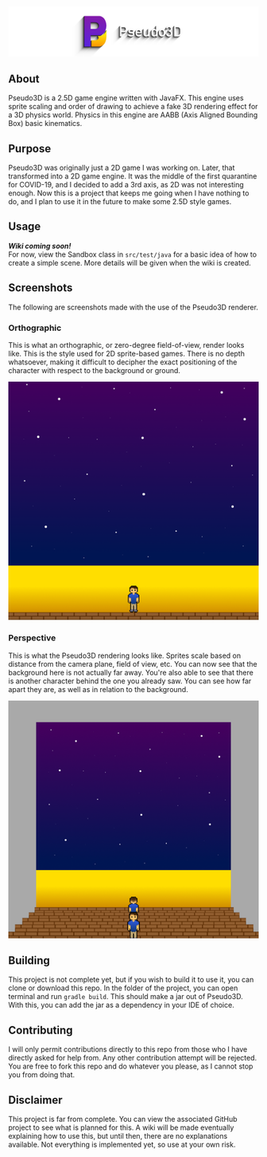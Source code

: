 ![Banner](Banner.png)

## About
Pseudo3D is a 2.5D game engine written with JavaFX. This engine uses sprite scaling and order of drawing to achieve a fake 3D rendering effect for a 3D physics world. Physics in this engine are AABB (Axis Aligned Bounding Box) basic kinematics.

## Purpose
Pseudo3D was originally just a 2D game I was working on. Later, that transformed into a 2D game engine. It was the middle of the first quarantine for COVID-19, and I decided to add a 3rd axis, as 2D was not interesting enough. Now this is a project that keeps me going when I have nothing to do, and I plan to use it in the future to make some 2.5D style games.

## Usage
***Wiki coming soon!***<br>
For now, view the Sandbox class in `src/test/java` for a basic idea of how to create a simple scene. More details will be given when the wiki is created.

## Screenshots
The following are screenshots made with the use of the Pseudo3D renderer.

### Orthographic
This is what an orthographic, or zero-degree field-of-view, render looks like. This is the style used for 2D sprite-based games. There is no depth whatsoever, making it difficult to decipher the exact positioning of the character with respect to the background or ground.

![Orthograpgic rendering](Orthographic.png)

### Perspective
This is what the Pseudo3D rendering looks like. Sprites scale based on distance from the camera plane, field of view, etc. You can now see that the background here is not actually far away. You're also able to see that there is another character behind the one you already saw. You can see how far apart they are, as well as in relation to the background.

![Pseudo3D rendering](Perspective.png)

## Building
This project is not complete yet, but if you wish to build it to use it, you can clone or download this repo. In the folder of the project, you can open terminal and run `gradle build`. This should make a jar out of Pseudo3D. With this, you can add the jar as a dependency in your IDE of choice.

## Contributing
I will only permit contributions directly to this repo from those who I have directly asked for help from. Any other contribution attempt will be rejected. You are free to fork this repo and do whatever you please, as I cannot stop you from doing that.

## Disclaimer
This project is far from complete. You can view the associated GitHub project to see what is planned for this. A wiki will be made eventually explaining how to use this, but until then, there are no explanations available. Not everything is implemented yet, so use at your own risk.